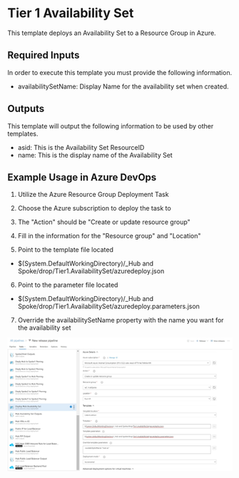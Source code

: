 # Tier 1 Availability Set
This template deploys an Availability Set to a Resource Group in Azure.

## Required Inputs
In order to execute this template you must provide the following information.  

- availabilitySetName: Display Name for the availability set when created.  

## Outputs
This template will output the following information to be used by other templates.  
- asid: This is the Availability Set ResourceID
- name: This is the display name of the Availability Set

## Example Usage in Azure DevOps

1) Utilize the Azure Resource Group Deployment Task  

2) Choose the Azure subscription to deploy the task to

3) The "Action" should be "Create or update resource group"

4) Fill in the information for the "Resource group" and "Location"

5) Point to the template file located 

- $(System.DefaultWorkingDirectory)/_Hub and Spoke/drop/Tier1.AvailabilitySet/azuredeploy.json

6) Point to the parameter file located

- $(System.DefaultWorkingDirectory)/_Hub and Spoke/drop/Tier1.AvailabilitySet/azuredeploy.parameters.json

7) Override the availabilitySetName property with the name you want for the availability set

![](./pics/asdeploy.jpg)
